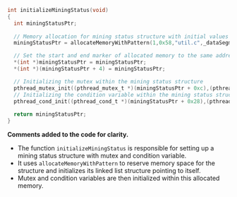 ```c
int initializeMiningStatus(void)
{
  int miningStatusPtr;
  
  // Memory allocation for mining status structure with initial values
  miningStatusPtr = allocateMemoryWithPattern(1,0x58,"util.c",_dataSegmentOffset,0x435);

  // Set the start and end marker of allocated memory to the same address (circular linked list with one element)
  *(int *)miningStatusPtr = miningStatusPtr;
  *(int *)(miningStatusPtr + 4) = miningStatusPtr;

  // Initializing the mutex within the mining status structure
  pthread_mutex_init((pthread_mutex_t *)(miningStatusPtr + 0xc),(pthread_mutexattr_t *)0x0);
  // Initializing the condition variable within the mining status structure
  pthread_cond_init((pthread_cond_t *)(miningStatusPtr + 0x28),(pthread_condattr_t *)0x0);
  
  return miningStatusPtr;
}
```

**Comments added to the code for clarity.**

- The function `initializeMiningStatus` is responsible for setting up a mining status structure with mutex and condition variable.
- It uses `allocateMemoryWithPattern` to reserve memory space for the structure and initializes its linked list structure pointing to itself.
- Mutex and condition variables are then initialized within this allocated memory.